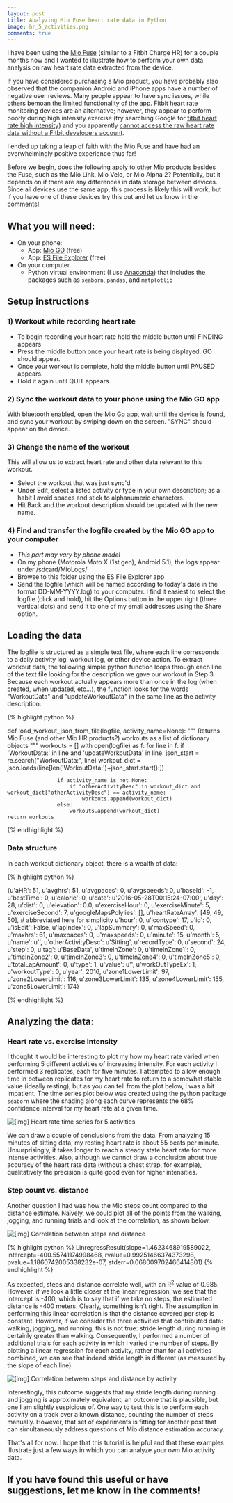 ```yaml
---
layout: post
title: Analyzing Mio Fuse heart rate data in Python
image: hr_5_activities.png
comments: true
---
```


I have been using the <a href="http://www.mioglobal.com/Mio-FUSE-Heart-Rate-Training-Activity-Tracker/Product.aspx" target="_blank">Mio Fuse</a> (similar to a Fitbit Charge HR) for a couple months now and I wanted to illustrate how to perform your own data analysis on raw heart rate data extracted from the device.

If you have considered purchasing a Mio product, you have probably also observed that the companion Android and iPhone apps have a number of negative user reviews. Many people appear to have sync issues, while others bemoan the limited functionality of the app. Fitbit heart rate monitoring devices are an alternative; however, they appear to perform poorly during high intensity exercise (try searching Google for <a href="https://www.google.com/search?q=fitbit%20heart%20rate%20high%20intensity" target="_blank">fitbit heart rate high intensity</a>) and you apparently <a href="https://community.fitbit.com/t5/Fitbit-com-Dashboard/Download-HeartRate-data/td-p/1212798" _target="blank">cannot access the raw heart rate data without a Fitbit developers account</a>.

I ended up taking a leap of faith with the Mio Fuse and have had an overwhelmingly positive experience thus far!

Before we begin, does the following apply to other Mio products besides the Fuse, such as the Mio Link, Mio Velo, or Mio Alpha 2? Potentially, but it depends on if there are any differences in data storage between devices. Since all devices use the same app, this process is likely this will work, but if you have one of these devices try this out and let us know in the comments!

## What you will need:
- On your phone:
    * App: <a href="https://play.google.com/store/apps/details?id=com.mioglobal.android.miogo&hl=en">Mio GO</a> (free)
    * App: <a href="https://play.google.com/store/apps/details?id=com.estrongs.android.pop&hl=en">ES File Explorer</a> (free)
- On your computer
    * Python virtual environment (I use <a href="https://www.continuum.io/why-anaconda">Anaconda</a>) that includes the packages such as `seaborn`, `pandas`, and `matplotlib`

## Setup instructions

### 1) Workout while recording heart rate
- To begin recording your heart rate hold the middle button until FINDING appears
- Press the middle button once your heart rate is being displayed. GO should appear. 
- Once your workout is complete, hold the middle button until PAUSED appears. 
- Hold it again until QUIT appears.

### 2) Sync the workout data to your phone using the Mio GO app
With bluetooth enabled, open the Mio Go app, wait until the device is found, and sync your workout by swiping down on the screen. "SYNC" should appear on the device.

### 3) Change the name of the workout
This will allow us to extract heart rate and other data relevant to this workout.

- Select the workout that was just sync'd
- Under Edit, select a listed activity or type in your own description; as a habit I avoid spaces and stick to alphanumeric characters. 
- Hit Back and the workout description should be updated with the new name.

### 4) Find and transfer the logfile created by the Mio GO app to your computer
- *This part may vary by phone model* 
- On my phone (Motorola Moto X (1st gen), Android 5.1), the logs appear under /sdcard/MioLogs/
- Browse to this folder using the ES File Explorer app
- Send the logfile (which will be named according to today's date in the format DD-MM-YYYY.log) to your computer. I find it easiest to select the logfile (click and hold), hit the Options button in the upper right (three vertical dots) and send it to one of my email addresses using the Share option.


## Loading the data
The logfile is structured as a simple text file, where each line corresponds to a daily activity log, workout log, or other device action. To extract workout data, the following simple python function loops through each line of the text file looking for the description we gave our workout in Step 3. Because each workout actually appears more than once in the log (when created, when updated, etc...), the function looks for the words "WorkoutData" and "updateWorkoutData" in the same line as the activity description.


{% highlight python %}

def load_workout_json_from_file(logfile, activity_name=None):
    """ Returns Mio Fuse (and other Mio HR products?) workouts as a list of dictionary objects """
    workouts = []
    with open(logfile) as f:
            for line in f:
                if 'WorkoutData:' in line and 'updateWorkoutData' in line:
                    json_start = re.search("WorkoutData:", line)
                    workout_dict = json.loads(line[len('WorkoutData:')+json_start.start():])
                    
                    if activity_name is not None:
                        if "otherActivityDesc" in workout_dict and workout_dict["otherActivityDesc"] == activity_name:
                            workouts.append(workout_dict)
                    else:
                        workouts.append(workout_dict)
    return workouts

{% endhighlight %}


### Data structure

In each workout dictionary object, there is a wealth of data:

{% highlight python %}

{u'aHR': 51,
 u'avghrs': 51,
 u'avgpaces': 0,
 u'avgspeeds': 0,
 u'baseId': -1,
 u'bestTime': 0,
 u'calorie': 0,
 u'date': u'2016-05-28T00:15:24-07:00',
 u'day': 28,
 u'dist': 0,
 u'elevation': 0.0,
 u'exerciseHour': 0,
 u'exerciseMinute': 5,
 u'exerciseSecond': 7,
 u'googleMapsPolylies': [],
 u'heartRateArray': [49,
  49,
  50],  # abbreviated here for simplicity
u'hour': 0,
 u'icontype': 17,
 u'id': 0,
 u'isEdit': False,
 u'lapIndex': 0,
 u'lapSummary': 0,
 u'maxSpeed': 0,
 u'maxhrs': 61,
 u'maxpaces': 0,
 u'maxspeeds': 0,
 u'minute': 15,
 u'month': 5,
 u'name': u'',
 u'otherActivityDesc': u'Sitting',
 u'recordType': 0,
 u'second': 24,
 u'step': 0,
 u'tag': u'BaseData',
 u'timeInZone': 0,
 u'timeInZone1': 0,
 u'timeInZone2': 0,
 u'timeInZone3': 0,
 u'timeInZone4': 0,
 u'timeInZone5': 0,
 u'totalLapAmount': 0,
 u'type': 1,
 u'value': u'',
 u'workOutTypeEx': 1,
 u'workoutType': 0,
 u'year': 2016,
 u'zone1LowerLimit': 97,
 u'zone2LowerLimit': 116,
 u'zone3LowerLimit': 135,
 u'zone4LowerLimit': 155,
 u'zone5LowerLimit': 174}

{% endhighlight %}



## Analyzing the data:

### Heart rate vs. exercise intensity
I thought it would be interesting to plot my how my heart rate varied when performing 5 different activities of increasing intensity. For each activity I performed 3 replicates, each for five minutes. I attempted to allow enough time in between replicates for my heart rate to return to a somewhat stable value (ideally resting), but as you can tell from the plot below, I was a bit impatient. The time series plot below was created using the python package `seaborn` where the shading along each curve represents the 68% confidence interval for my heart rate at a given time.

<img class="centered_img" src="/images/hr_5_activities.png" alt="[img] Heart rate time series for 5 activities" />

We can draw a couple of conclusions from the data. From analyzing 15 minutes of sitting data, my resting heart rate is about 55 beats per minute. Unsurprisingly, it takes longer to reach a steady state heart rate for more intense activities. Also, although we cannot draw a conclusion about true accuracy of the heart rate data (without a chest strap, for example), qualitatively the precision is quite good even for higher intensities.  

### Step count vs. distance

Another question I had was how the Mio steps count compared to the distance estimate. Na&iuml;vely, we could plot all of the points from the walking, jogging, and running trials and look at the correlation, as shown below.

<img class="centered_img" src="/images/steps_vs_dist.png" alt="[img] Correlation between steps and distance" />

{% highlight python %}
LinregressResult(slope=1.4623468919589022, 
                 intercept=-400.55741174998468, 
                 rvalue=0.99251466374373298, 
                 pvalue=1.1860742005338232e-07, 
                 stderr=0.068009702466414801)
{% endhighlight %}

As expected, steps and distance correlate well, with an R<sup>2</sup> value of 0.985. However, if we look a little closer at the linear regression, we see that the intercept is -400, which is to say that if we take no steps, the estimated distance is -400 meters. Clearly, something isn't right. The assumption in performing this linear correlation is that the distance covered per step is constant. However, if we consider the three activities that contributed data: walking, jogging, and running, this is not true: stride length during running is certainly greater than walking. Consequently, I performed a number of additional trials for each activity in which I varied the number of steps. By plotting a linear regression for each activity, rather than for all activities combined, we can see that indeed stride length is different (as measured by the slope of each line). 

<img class="centered_img" src="/images/steps_vs_dist_by_activity.png" alt="[img] Correlation between steps and distance by activity" />

Interestingly, this outcome suggests that my stride length during running and jogging is approximately equivalent, an outcome that is plausible, but one I am slightly suspicious of. One way to test this is to perform each activity on a track over a known distance, counting the number of steps manually. However, that set of experiments is fitting for another post that can simultaneously address questions of Mio distance estimation accuracy.


That's all for now. I hope that this tutorial is helpful and that these examples illustrate just a few ways in which you can analyze your own Mio activity data. 
<br />

## If you have found this useful or have suggestions, let me know in the comments!
